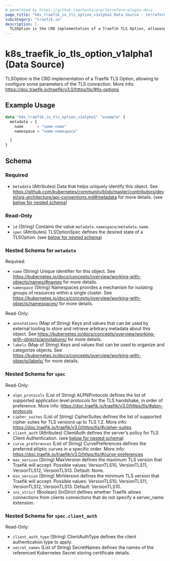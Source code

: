 ```yaml
---
# generated by https://github.com/hashicorp/terraform-plugin-docs
page_title: "k8s_traefik_io_tls_option_v1alpha1 Data Source - terraform-provider-k8s"
subcategory: "traefik.io"
description: |-
  TLSOption is the CRD implementation of a Traefik TLS Option, allowing to configure some parameters of the TLS connection. More info: https://doc.traefik.io/traefik/v3.0/https/tls/#tls-options
---
```


# k8s_traefik_io_tls_option_v1alpha1 (Data Source)

TLSOption is the CRD implementation of a Traefik TLS Option, allowing to configure some parameters of the TLS connection. More info: https://doc.traefik.io/traefik/v3.0/https/tls/#tls-options

## Example Usage

```terraform
data "k8s_traefik_io_tls_option_v1alpha1" "example" {
  metadata = {
    name      = "some-name"
    namespace = "some-namespace"

  }
}
```

<!-- schema generated by tfplugindocs -->
## Schema

### Required

- `metadata` (Attributes) Data that helps uniquely identify this object. See https://github.com/kubernetes/community/blob/master/contributors/devel/sig-architecture/api-conventions.md#metadata for more details. (see [below for nested schema](#nestedatt--metadata))

### Read-Only

- `id` (String) Contains the value `metadata.namespace/metadata.name`.
- `spec` (Attributes) TLSOptionSpec defines the desired state of a TLSOption. (see [below for nested schema](#nestedatt--spec))

<a id="nestedatt--metadata"></a>
### Nested Schema for `metadata`

Required:

- `name` (String) Unique identifier for this object. See https://kubernetes.io/docs/concepts/overview/working-with-objects/names/#names for more details.
- `namespace` (String) Namespaces provides a mechanism for isolating groups of resources within a single cluster. See https://kubernetes.io/docs/concepts/overview/working-with-objects/namespaces/ for more details.

Read-Only:

- `annotations` (Map of String) Keys and values that can be used by external tooling to store and retrieve arbitrary metadata about this object. See https://kubernetes.io/docs/concepts/overview/working-with-objects/annotations/ for more details.
- `labels` (Map of String) Keys and values that can be used to organize and categorize objects. See https://kubernetes.io/docs/concepts/overview/working-with-objects/labels/ for more details.


<a id="nestedatt--spec"></a>
### Nested Schema for `spec`

Read-Only:

- `alpn_protocols` (List of String) ALPNProtocols defines the list of supported application level protocols for the TLS handshake, in order of preference. More info: https://doc.traefik.io/traefik/v3.0/https/tls/#alpn-protocols
- `cipher_suites` (List of String) CipherSuites defines the list of supported cipher suites for TLS versions up to TLS 1.2. More info: https://doc.traefik.io/traefik/v3.0/https/tls/#cipher-suites
- `client_auth` (Attributes) ClientAuth defines the server's policy for TLS Client Authentication. (see [below for nested schema](#nestedatt--spec--client_auth))
- `curve_preferences` (List of String) CurvePreferences defines the preferred elliptic curves in a specific order. More info: https://doc.traefik.io/traefik/v3.0/https/tls/#curve-preferences
- `max_version` (String) MaxVersion defines the maximum TLS version that Traefik will accept. Possible values: VersionTLS10, VersionTLS11, VersionTLS12, VersionTLS13. Default: None.
- `min_version` (String) MinVersion defines the minimum TLS version that Traefik will accept. Possible values: VersionTLS10, VersionTLS11, VersionTLS12, VersionTLS13. Default: VersionTLS10.
- `sni_strict` (Boolean) SniStrict defines whether Traefik allows connections from clients connections that do not specify a server_name extension.

<a id="nestedatt--spec--client_auth"></a>
### Nested Schema for `spec.client_auth`

Read-Only:

- `client_auth_type` (String) ClientAuthType defines the client authentication type to apply.
- `secret_names` (List of String) SecretNames defines the names of the referenced Kubernetes Secret storing certificate details.
